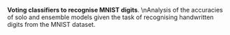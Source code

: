 **Voting classifiers to recognise MNIST digits**.
\nAnalysis of the accuracies of solo and ensemble models given the task of recognising handwritten digits from the MNIST dataset.
